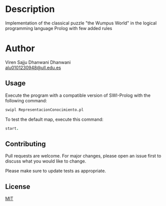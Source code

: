 # Description
Implementation of the classical puzzle "the Wumpus World" in the logical programming language Prolog with few added rules

# Author
Viren Sajju Dhanwani Dhanwani <br/>
alu0101230948@ull.edu.es

## Usage
Execute the program with a compatible version of SWI-Prolog with the following command:
```bash
swipl RepresentacionConocimiento.pl
```
To test the default map, execute this command:
```prolog
start.
```
## Contributing
Pull requests are welcome. For major changes, please open an issue first to discuss what you would like to change.

Please make sure to update tests as appropriate.

## License
[MIT](https://choosealicense.com/licenses/mit/)
